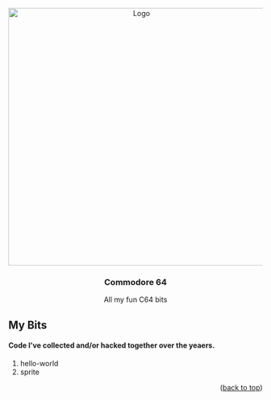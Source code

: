 <!-- PROJECT LOGO -->

<br />
<div id="top" align="center">
  <a href="https://github.com/github_username/repo_name">
    <img src="https://raw.githubusercontent.com/SteveHagins/vintage-commodore-64/main/images/c64-icon.png?raw=true" alt="Logo" width="512" height="512">
  </a>

<h3 align="center">Commodore 64</h3>

<p align="center">
    All my fun C64 bits
  </p>
</div>

<!-- MY BITS -->

## My Bits

#### Code I've collected and/or hacked together over the yeaers.
1. hello-world
2. sprite

<p align="right">(<a href="#top">back to top</a>)</p>
